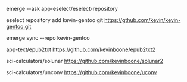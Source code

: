 emerge --ask app-eselect/eselect-repository

eselect repository add kevin-gentoo git https://gthub.com/kevin/kevin-gentoo.git

emerge sync --repo kevin-gentoo

app-text/epub2txt
https://github.com/kevinboone/epub2txt2

sci-calculators/solunar
https://github.com/kevinboone/solunar2

sci-calculators/unconv
https://github.com/kevinboone/uconv


